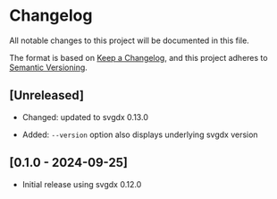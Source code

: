 # Changelog

All notable changes to this project will be documented in this file.

The format is based on [Keep a Changelog](https://keepachangelog.com/en/1.0.0/),
and this project adheres to [Semantic Versioning](https://semver.org/spec/v2.0.0.html).

## [Unreleased]

- Changed: updated to svgdx 0.13.0

- Added: `--version` option also displays underlying svgdx version

## [0.1.0 - 2024-09-25]

- Initial release using svgdx 0.12.0
